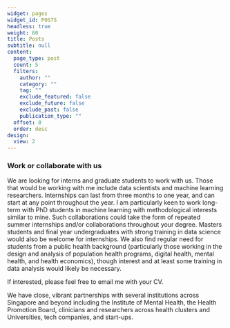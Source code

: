 ```yaml
---
widget: pages
widget_id: POSTS
headless: true
weight: 60
title: Posts
subtitle: null
content:
  page_type: post
  count: 5
  filters:
    author: ""
    category: ""
    tag: ""
    exclude_featured: false
    exclude_future: false
    exclude_past: false
    publication_type: ""
  offset: 0
  order: desc
design:
  view: 2
---
```

### Work or collaborate with us

We are looking for interns and graduate students to work with us. Those that would be working with me include data scientists and machine learning researchers. Internships can last from three months to one year, and can start at any point throughout the year. I am particularly keen to work long-term with PhD students in machine learning with methodological interests similar to mine. Such collaborations could take the form of repeated summer internships and/or collaborations throughout your degree. Masters students and final year undergraduates with strong training in data science would also be welcome for internships. We also find regular need for students from a public health background (particularly those working in the design and analysis of population health programs, digital health, mental health, and health economics), though interest and at least some training in data analysis would likely be necessary. 

If interested, please feel free to email me with your CV.

We have close, vibrant partnerships with several institutions across Singapore and beyond including the Institute of Mental Health, the Health Promotion Board, clinicians and researchers across health clusters and Universities, tech companies, and start-ups.